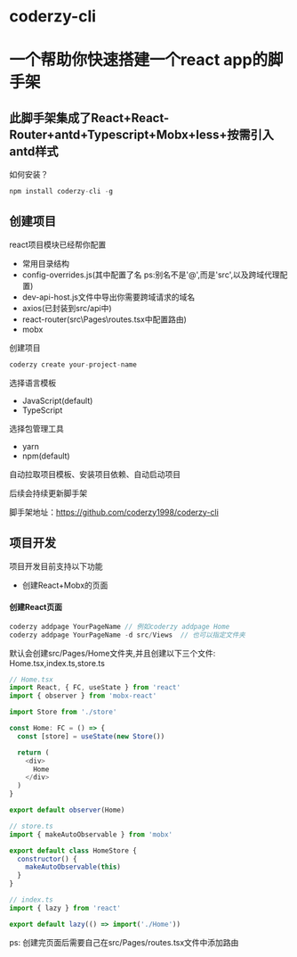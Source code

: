 # coderzy-cli
# 一个帮助你快速搭建一个react app的脚手架

## 此脚手架集成了React+React-Router+antd+Typescript+Mobx+less+按需引入antd样式

如何安装？

``` js
npm install coderzy-cli -g
```
## 创建项目

react项目模块已经帮你配置
* 常用目录结构
* config-overrides.js(其中配置了名 ps:别名不是'@',而是'src',以及跨域代理配置)
* dev-api-host.js文件中导出你需要跨域请求的域名
* axios(已封装到src/api中)
* react-router(src\Pages\routes.tsx中配置路由)
* mobx

创建项目

``` js
coderzy create your-project-name
```

选择语言模板

* JavaScript(default)
* TypeScript

选择包管理工具

* yarn
* npm(default)

自动拉取项目模板、安装项目依赖、自动启动项目

后续会持续更新脚手架

脚手架地址：https://github.com/coderzy1998/coderzy-cli

## 项目开发

项目开发目前支持以下功能

* 创建React+Mobx的页面

#### 创建React页面

``` js
coderzy addpage YourPageName // 例如coderzy addpage Home
coderzy addpage YourPageName -d src/Views  // 也可以指定文件夹
```

默认会创建src/Pages/Home文件夹,并且创建以下三个文件: Home.tsx,index.ts,store.ts

``` js
// Home.tsx
import React, { FC, useState } from 'react'
import { observer } from 'mobx-react'

import Store from './store'

const Home: FC = () => {
  const [store] = useState(new Store())

  return (
    <div>
      Home
    </div>
  )
}

export default observer(Home)
```

``` js
// store.ts
import { makeAutoObservable } from 'mobx'

export default class HomeStore {
  constructor() {
    makeAutoObservable(this)
  }
}
```

``` js
// index.ts
import { lazy } from 'react'

export default lazy(() => import('./Home'))
```

ps: 创建完页面后需要自己在src/Pages/routes.tsx文件中添加路由